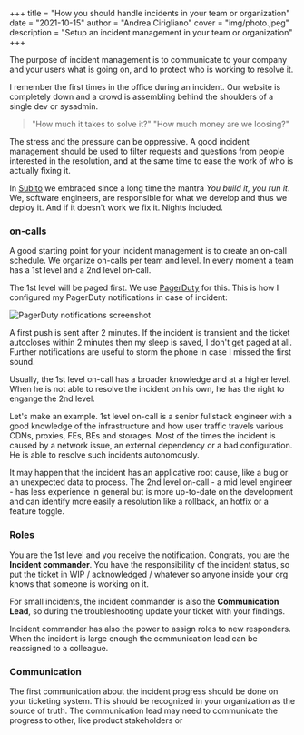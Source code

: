 +++
title = "How you should handle incidents in your team or organization"
date = "2021-10-15"
author = "Andrea Cirigliano"
cover = "img/photo.jpeg"
description = "Setup an incident management in your team or organization"
+++

The purpose of incident management is to communicate to your company and your users what is going on, and to protect who is working to resolve it.

I remember the first times in the office during an incident. Our website is completely down and a crowd is assembling behind the shoulders of a single dev or sysadmin.

> "How much it takes to solve it?"
> "How much money are we loosing?"

The stress and the pressure can be oppressive. A good incident management should be used to filter requests and questions from people interested in the resolution, and at the same time to ease the work of who is actually fixing it.

In [Subito](https://www.subito.it) we embraced since a long time the mantra *You build it, you run it*. We, software engineers, are responsible for what we develop and thus we deploy it. And if it doesn't work we fix it. Nights included.

### on-calls

A good starting point for your incident management is to create an on-call schedule. We organize on-calls per team and level. In every moment a team has a 1st level and a 2nd level on-call.

The 1st level will be paged first. We use [PagerDuty](https://www.pagerduty.com/) for this.
This is how I configured my PagerDuty notifications in case of incident:

![PagerDuty notifications screenshot](/img/incidents_pd_notifications.png "PagerDuty notifications screenshot")

A first push is sent after 2 minutes. If the incident is transient and the ticket autocloses within 2 minutes then my sleep is saved, I don't get paged at all. Further notifications are useful to storm the phone in case I missed the first sound.

Usually, the 1st level on-call has a broader knowledge and at a higher level. When he is not able to resolve the incident on his own, he has the right to engange the 2nd level.

Let's make an example. 1st level on-call is a senior fullstack engineer with a good knowledge of the infrastructure and how user traffic travels various CDNs, proxies, FEs, BEs and storages. Most of the times the incident is caused by a network issue, an external dependency or a bad configuration. He is able to resolve such incidents autonomously.

It may happen that the incident has an applicative root cause, like a bug or an unexpected data to process. The 2nd level on-call - a mid level engineer - has less experience in general but is more up-to-date on the development and can identify more easily a resolution like a rollback, an hotfix or a feature toggle.

### Roles

You are the 1st level and you receive the notification. Congrats, you are the **Incident commander**. 
You have the responsibility of the incident status, so put the ticket in WIP / acknowledged / whatever so anyone inside your org knows that someone is working on it.

For small incidents, the incident commander is also the **Communication Lead**, so during the troubleshooting update your ticket with your findings.

Incident commander has also the power to assign roles to new responders. When the incident is large enough the communication lead can be reassigned to a colleague.

### Communication

The first communication about the incident progress should be done on your ticketing system. This should be recognized in your organization as the source of truth.
The communication lead may need to communicate the progress to other, like product stakeholders or 
